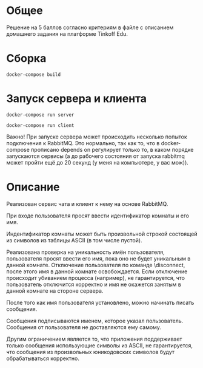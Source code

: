 # Общее

Решение на 5 баллов согласно критериям в файле с описанием домашнего задания на платформе Tinkoff Edu.


# Cборка

`docker-compose build
`
# Запуск сервера и клиента


`docker-compose run server
`


`docker-compose run client
`

Важно! При запуске сервера может происходить несколько попыток подключения к RabbitMQ. Это нормально, так как то, что в docker-compose прописано depends оn регулирует только то, в каком порядке запускаются сервисы (а до рабочего состояния от запуска rabbitmq может пройти ещё до 20 секунд (у меня на компьютере, у вас мож)).


# Описание

Реализован сервис чата и клиент к нему на основе RabbitMQ.

При входе пользователя просят ввести идентификатор комнаты и его имя.

Индентификатор комнаты может быть произвольной строкой состоящей из символов из таблицы ASCII (в том числе пустой).

Реализована проверка на уникальность имён пользователя, пользователя просят ввести его имя, пока оно не будет уникальным в данной комнате. Отключение пользователя по команде \disconnect, после этого имя в данной комнате освобождается. Если отключение происходит убиванием процесса (например), не гарантируется, что пользователь отключится корректно и имя не окажется занятым в данной комнате на стороне сервера.

После того как имя пользователя установлено, можно начинать писать сообщения.

Сообщения подписываются именем, которое указал пользователь. Сообщения от пользователя не доставляются ему самому.

Другим ограничением является то, что приложения поддерживает только сообщения использующие символы из ASCII, не гарантируется, что сообщения из произвольных юникодовских символов будут обрабатываться корректно.
